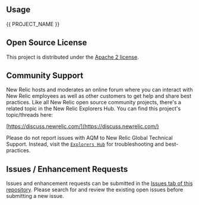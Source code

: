 ## Usage

{{ PROJECT_NAME }}

## Open Source License

This project is distributed under the [Apache 2 license](https://github.com/newrelic/nr1-labs-template/blob/main/LICENSE).

## Community Support

New Relic hosts and moderates an online forum where you can interact with New Relic employees as well as other customers to get help and share best practices. Like all New Relic open source community projects, there's a related topic in the New Relic Explorers Hub. You can find this project's topic/threads here:

[https://discuss.newrelic.com/](https://discuss.newrelic.com/)

Please do not report issues with AQM to New Relic Global Technical Support. Instead, visit the [`Explorers Hub`](https://discuss.newrelic.com/c/build-on-new-relic) for troubleshooting and best-practices.

## Issues / Enhancement Requests

Issues and enhancement requests can be submitted in the [Issues tab of this repository](https://github.com/newrelic/nr1-labs-template/issues). Please search for and review the existing open issues before submitting a new issue.
